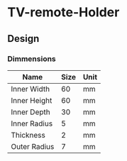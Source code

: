 # TV-remote-Holder

## Design

### Dimmensions

| Name | Size | Unit |
| ---- | ---- | ---- |
| Inner Width | 60 | mm |
| Inner Height | 60 | mm |
| Inner Depth | 30 | mm |
| Inner Radius | 5 | mm |
| Thickness | 2 | mm |
| Outer Radius | 7 | mm |

